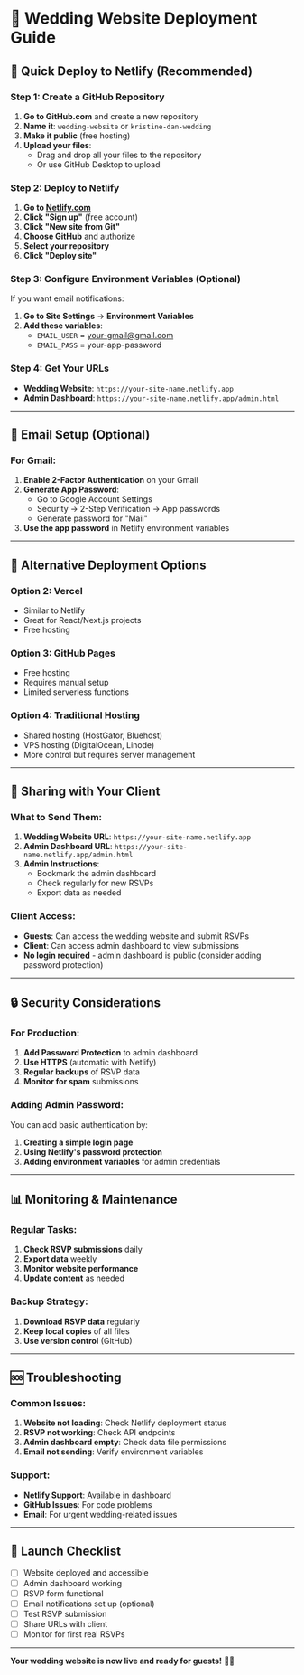 # 🎊 Wedding Website Deployment Guide

## 🚀 **Quick Deploy to Netlify (Recommended)**

### **Step 1: Create a GitHub Repository**

1. **Go to GitHub.com** and create a new repository
2. **Name it**: `wedding-website` or `kristine-dan-wedding`
3. **Make it public** (free hosting)
4. **Upload your files**:
   - Drag and drop all your files to the repository
   - Or use GitHub Desktop to upload

### **Step 2: Deploy to Netlify**

1. **Go to [Netlify.com](https://netlify.com)**
2. **Click "Sign up"** (free account)
3. **Click "New site from Git"**
4. **Choose GitHub** and authorize
5. **Select your repository**
6. **Click "Deploy site"**

### **Step 3: Configure Environment Variables (Optional)**

If you want email notifications:

1. **Go to Site Settings** → **Environment Variables**
2. **Add these variables**:
   - `EMAIL_USER` = your-gmail@gmail.com
   - `EMAIL_PASS` = your-app-password

### **Step 4: Get Your URLs**

- **Wedding Website**: `https://your-site-name.netlify.app`
- **Admin Dashboard**: `https://your-site-name.netlify.app/admin.html`

---

## 📧 **Email Setup (Optional)**

### **For Gmail:**

1. **Enable 2-Factor Authentication** on your Gmail
2. **Generate App Password**:
   - Go to Google Account Settings
   - Security → 2-Step Verification → App passwords
   - Generate password for "Mail"
3. **Use the app password** in Netlify environment variables

---

## 🔧 **Alternative Deployment Options**

### **Option 2: Vercel**
- Similar to Netlify
- Great for React/Next.js projects
- Free hosting

### **Option 3: GitHub Pages**
- Free hosting
- Requires manual setup
- Limited serverless functions

### **Option 4: Traditional Hosting**
- Shared hosting (HostGator, Bluehost)
- VPS hosting (DigitalOcean, Linode)
- More control but requires server management

---

## 📱 **Sharing with Your Client**

### **What to Send Them:**

1. **Wedding Website URL**: `https://your-site-name.netlify.app`
2. **Admin Dashboard URL**: `https://your-site-name.netlify.app/admin.html`
3. **Admin Instructions**:
   - Bookmark the admin dashboard
   - Check regularly for new RSVPs
   - Export data as needed

### **Client Access:**

- **Guests**: Can access the wedding website and submit RSVPs
- **Client**: Can access admin dashboard to view submissions
- **No login required** - admin dashboard is public (consider adding password protection)

---

## 🔒 **Security Considerations**

### **For Production:**

1. **Add Password Protection** to admin dashboard
2. **Use HTTPS** (automatic with Netlify)
3. **Regular backups** of RSVP data
4. **Monitor for spam** submissions

### **Adding Admin Password:**

You can add basic authentication by:
1. **Creating a simple login page**
2. **Using Netlify's password protection**
3. **Adding environment variables** for admin credentials

---

## 📊 **Monitoring & Maintenance**

### **Regular Tasks:**

1. **Check RSVP submissions** daily
2. **Export data** weekly
3. **Monitor website performance**
4. **Update content** as needed

### **Backup Strategy:**

1. **Download RSVP data** regularly
2. **Keep local copies** of all files
3. **Use version control** (GitHub)

---

## 🆘 **Troubleshooting**

### **Common Issues:**

1. **Website not loading**: Check Netlify deployment status
2. **RSVP not working**: Check API endpoints
3. **Admin dashboard empty**: Check data file permissions
4. **Email not sending**: Verify environment variables

### **Support:**

- **Netlify Support**: Available in dashboard
- **GitHub Issues**: For code problems
- **Email**: For urgent wedding-related issues

---

## 🎉 **Launch Checklist**

- [ ] Website deployed and accessible
- [ ] Admin dashboard working
- [ ] RSVP form functional
- [ ] Email notifications set up (optional)
- [ ] Test RSVP submission
- [ ] Share URLs with client
- [ ] Monitor for first real RSVPs

---

**Your wedding website is now live and ready for guests!** 🎊✨ 
